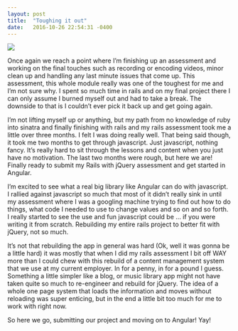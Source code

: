 ```yaml
---
layout: post
title:  "Toughing it out"
date:   2016-10-26 22:54:31 -0400
---
```


![](http://imgur.com/80DeagI)


Once again we reach a point where I’m finishing up an assessment and working on the final touches such as recording or encoding videos, minor clean up and handling any last minute issues that come up. This assessment, this whole module really was one of the toughest for me and I’m not sure why. I spent so much time in rails and on my final project there I can only assume I burned myself out and had to take a break. The downside to that is I couldn’t ever pick it back up and get going again.

I’m not lifting myself up or anything, but my path from no knowledge of ruby into sinatra and finally finishing with rails and my rails assessment took me a little over three months. I felt I was doing really well. That being said though, it took me two months to get through javascript. Just javascript, nothing fancy. It’s really hard to sit through the lessons and content when you just have no motivation. The last two months were rough, but here we are! Finally ready to submit my Rails with jQuery assessment and get started in Angular.

I’m excited to see what a real big library like Angular can do with javascript. I rallied against javascript so much that most of it didn’t really sink in until my assessment where I was a googling machine trying to find out how to do things, what code I needed to use to change values and so on and so forth. I really started to see the use and fun javascript could be … if you were writing it from scratch. Rebuilding my entire rails project to better fit with jQuery, not so much.

It’s not that rebuilding the app in general was hard (Ok, well it was gonna be a little hard) it was mostly that when I did my rails assessment I bit off WAY more than I could chew with this rebuild of a content management system that we use at my current employer. In for a penny, in for a pound I guess. Something a little simpler like a blog, or music library app might not have taken quite so much to re-engineer and rebuild for jQuery. The idea of a whole one page system that loads the information and moves without reloading was super enticing, but in the end a little bit too much for me to work with right now.

So here we go, submitting our project and moving on to Angular!  Yay!
